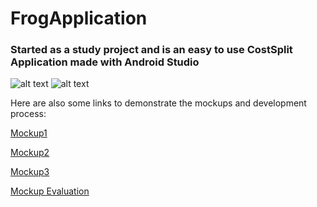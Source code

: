 # FrogApplication
### Started as a study project and is an easy to use CostSplit Application made with Android Studio


![alt text][proto1]
![alt text][proto2]

[proto1]: http://wwwlab.cs.univie.ac.at/~weinbachea88/FrogApplication/FrogCostSplit%20Prototype%201.png
 "CostSplit Prototype 1"

[proto2]: http://wwwlab.cs.univie.ac.at/~weinbachea88/FrogApplication/FrogCostSplit%20Prototype%202.png
 "CostSplit Prototype 2"
 
 Here are also some links to demonstrate the mockups and development process:
 
 [Mockup1](http://wwwlab.cs.univie.ac.at/~weinbachea88/FrogApplication/FrogCostSplit%20Workflow%201.png)
 
 [Mockup2](http://wwwlab.cs.univie.ac.at/~weinbachea88/FrogApplication/FrogCostSplit%20Workflow%202.png)
 
 [Mockup3](http://wwwlab.cs.univie.ac.at/~weinbachea88/FrogApplication/FrogCostSplit%20Workflow%203.png)
 
 [Mockup Evaluation](http://wwwlab.cs.univie.ac.at/~weinbachea88/FrogApplication/Frog%20Application%20Mockup%20Evaluation.pdf)
